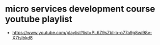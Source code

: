 # micro services development course youtube playlist
- https://www.youtube.com/playlist?list=PL6Z9sZbI-b-o77a9g8wi98v-X7tslbkd8
